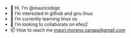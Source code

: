 - 👋 Hi, I’m @mauriciobge
- 👀 I’m interested in github and gnu linux 
- 🌱 I’m currently learning linux os
- 💞️ I’m looking to collaborate on efes2
- 📫 How to reach me mauri.moreno.vargas@gmail.com

<!---
mauriciobge/mauriciobge is a ✨ special ✨ repository because its `README.md` (this file) appears on your GitHub profile.
You can click the Preview link to take a look at your changes.
--->
